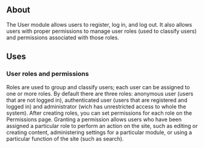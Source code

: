 ## About
The User module allows users to register, log in, and log out. It also allows users with proper permissions to manage user roles (used to classify users) and permissions associated with those roles.

## Uses
### User roles and permissions
Roles are used to group and classify users; each user can be assigned to one or more roles. By default there are three roles: anonymous user (users that are not logged in), authenticated user (users that are registered and logged in) and administrator (wich has unrestricted access to whole the system). After creating roles, you can set permissions for each role on the Permissions page. Granting a permission allows users who have been assigned a particular role to perform an action on the site, such as editing or creating content, administering settings for a particular module, or using a particular function of the site (such as search).